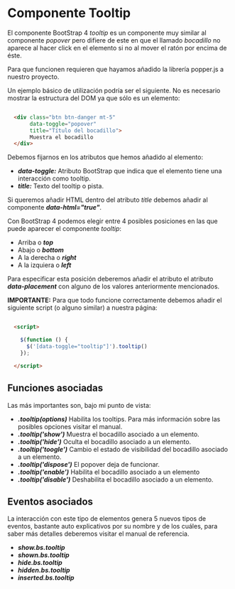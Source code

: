 # Componente Tooltip

El componente BootStrap 4 *tooltip* es un componente muy similar al componente *popover* pero difiere de este en que el llamado *bocadillo* no aparece al hacer click en el elemento si no al mover el ratón por encima de éste.

Para que funcionen requieren que hayamos añadido la librería popper.js a nuestro proyecto.

Un ejemplo básico de utilización podría ser el siguiente. No es necesario mostrar la estructura del DOM ya que sólo es un elemento:

```html

  <div class="btn btn-danger mt-5"
       data-toggle="popover"
       title="Título del bocadillo">
       Muestra el bocadillo
  </div>

```
Debemos fijarnos en los atributos que hemos añadido al elemento:

* ***data-toggle:*** Atributo BootStrap que indica que el elemento tiene una interacción como tooltip.
* ***title:*** Texto del tooltip o pista.

Si queremos añadir HTML dentro del atributo *title* debemos añadir al componente ***data-html="true"***.

Con BootStrap 4 podemos elegir entre 4 posibles posiciones en las que puede aparecer el componente *tooltip*:

* Arriba o ***top***
* Abajo o ***bottom***
* A la derecha o ***right***
* A la izquiera o ***left***

Para especificar esta posición deberemos añadir el atributo el atributo ***data-placement*** con alguno de los valores anteriormente mencionados.

**IMPORTANTE:** Para que todo funcione correctamente debemos añadir el siguiente script (o alguno similar) a nuestra página:

```html

  <script>

    $(function () {
      $('[data-toggle="tooltip"]').tooltip()
    });

  </script>

```

## Funciones asociadas

Las más importantes son, bajo mi punto de vista:

* ***.tooltip(options)*** Habilita los tooltips. Para más información sobre las posibles opciones visitar el manual.
* ***.tooltip('show')*** Muestra el bocadillo asociado a un elemento.
* ***.tooltip('hide')*** Oculta el bocadillo asociado a un elemento.
* ***.tooltip('toogle')*** Cambio el estado de visibilidad del bocadillo asociado a un elemento.
* ***.tooltip('dispose')*** El popover deja de funcionar.
* ***.tooltip('enable')*** Habilita el bocadillo asociado a un elemento
* ***.tooltip('disable')*** Deshabilita el bocadillo asociado a un elemento.

## Eventos asociados

La interacción con este tipo de elementos genera 5 nuevos tipos de eventos, bastante auto explicativos por su nombre y de los cuáles, para saber más detalles deberemos visitar el manual de referencia.

* ***show.bs.tooltip***
* ***shown.bs.tooltip***
* ***hide.bs.tooltip***
* ***hidden.bs.tooltip***
* ***inserted.bs.tooltip***
